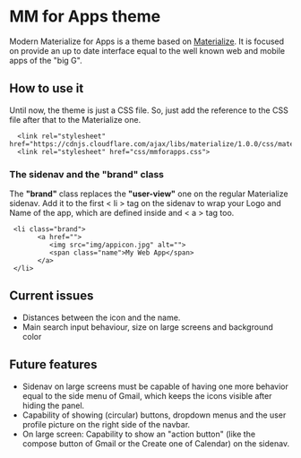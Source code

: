 
# MM for Apps theme

Modern Materialize for Apps is a theme based on [Materialize](https://materializecss.com/). It is focused on provide an up to date interface equal to the well known web and mobile apps of the "big G".

## How to use it

Until now, the theme is just a CSS file. So, just add the reference to the CSS file after that to the Materialize one.

      <link rel="stylesheet" href="https://cdnjs.cloudflare.com/ajax/libs/materialize/1.0.0/css/materialize.min.css">  
      <link rel="stylesheet" href="css/mmforapps.css">

### The sidenav and the "brand" class
The **"brand"** class replaces the **"user-view"** one on the regular Materialize sidenav.
Add it to the first < li  > tag on the sidenav to wrap your Logo and Name of the app, which are defined inside and < a > tag too.


     <li class="brand">
           <a href="">
              <img src="img/appicon.jpg" alt="">
              <span class="name">My Web App</span>
           </a>
     </li>

## Current issues
* Distances between the icon and the name.
* Main search input behaviour, size on large screens and background color

## Future features
* Sidenav on large screens must be capable of having one more behavior equal to the side menu of Gmail, which keeps the icons visible after hiding the panel.
* Capability of showing (circular) buttons, dropdown menus and the user profile picture on the right side of the navbar.
* On large screen: Capability to show an "action button" (like the compose button of Gmail or the Create one of Calendar) on the sidenav.